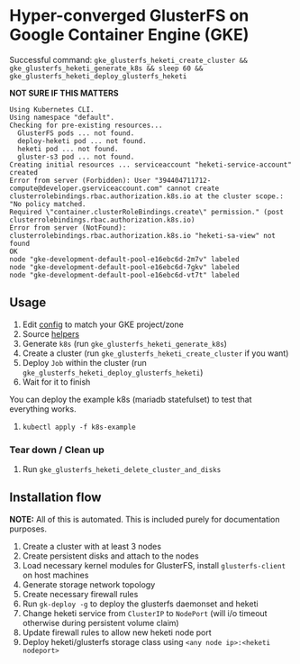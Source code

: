 # Hyper-converged GlusterFS on Google Container Engine (GKE)

Successful command: `gke_glusterfs_heketi_create_cluster && gke_glusterfs_heketi_generate_k8s && sleep 60 && gke_glusterfs_heketi_deploy_glusterfs_heketi`

**NOT SURE IF THIS MATTERS**

```
Using Kubernetes CLI.
Using namespace "default".
Checking for pre-existing resources...
  GlusterFS pods ... not found.
  deploy-heketi pod ... not found.
  heketi pod ... not found.
  gluster-s3 pod ... not found.
Creating initial resources ... serviceaccount "heketi-service-account" created
Error from server (Forbidden): User "394404711712-compute@developer.gserviceaccount.com" cannot create clusterrolebindings.rbac.authorization.k8s.io at the cluster scope.: "No policy matched.
Required \"container.clusterRoleBindings.create\" permission." (post clusterrolebindings.rbac.authorization.k8s.io)
Error from server (NotFound): clusterrolebindings.rbac.authorization.k8s.io "heketi-sa-view" not found
OK
node "gke-development-default-pool-e16ebc6d-2m7v" labeled
node "gke-development-default-pool-e16ebc6d-7gkv" labeled
node "gke-development-default-pool-e16ebc6d-vt7t" labeled
```

## Usage

1. Edit [config](config) to match your GKE project/zone
2. Source [helpers](helpers)
3. Generate `k8s` (run `gke_glusterfs_heketi_generate_k8s`)
3. Create a cluster (run `gke_glusterfs_heketi_create_cluster` if you want)
4. Deploy `Job` within the cluster (run `gke_glusterfs_heketi_deploy_glusterfs_heketi`)
5. Wait for it to finish

You can deploy the example k8s (mariadb statefulset) to test that everything works.

1. `kubectl apply -f k8s-example`

### Tear down / Clean up

1. Run `gke_glusterfs_heketi_delete_cluster_and_disks`

## Installation flow

**NOTE:** All of this is automated. This is included purely for documentation purposes.

1. Create a cluster with at least 3 nodes
2. Create persistent disks and attach to the nodes
3. Load necessary kernel modules for GlusterFS, install `glusterfs-client` on host machines
4. Generate storage network topology
5. Create necessary firewall rules
6. Run `gk-deploy -g` to deploy the glusterfs daemonset and heketi
7. Change heketi service from `ClusterIP` to `NodePort` (will i/o timeout otherwise during persistent volume claim)
8. Update firewall rules to allow new heketi node port
9. Deploy heketi/glusterfs storage class using `<any node ip>:<heketi nodeport>`
